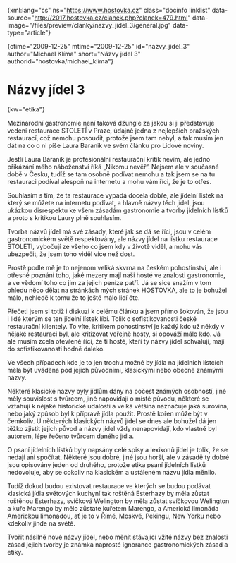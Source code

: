 
{xml:lang="cs" ns="https://www.hostovka.cz" class="docinfo linklist" data-source="http://2017.hostovka.cz/clanek.php?clanek=479.html" data-image="/files/preview/clanky/nazvy\_jidel\_3/general.jpg" data-type="article"}

{ctime="2009-12-25" mtime="2009-12-25" id="nazvy\_jidel\_3" author="Michael Klíma" short="Názvy jídel 3" authorid="hostovka/michael_klima"}

# Názvy jídel 3

<!-- generated attribute kw by user_udpatekw.sh on 2020-04-25, do not edit -->

{kw="etika"}

Mezinárodní gastronomie není taková džungle za jakou si ji představuje vedení restaurace STOLETÍ v Praze, údajně jedna z nejlepších pražských restaurací, což nemohu posoudit, protože jsem tam nebyl, a tak musím jen dát na co o ni píše Laura Baranik ve svém článku pro Lidové noviny.

Jestli Laura Baranik je profesionální restaurační kritik nevím, ale jedno přikázání mého náboženství říká „Nikomu nevěř“. Nejsem ale v současné době v Česku, tudíž se tam osobně podívat nemohu a tak jsem se na tu restauraci podíval alespoň na internetu a mohu vám říci, že je to otřes.

Souhlasím s tím, že ta restaurace vypadá docela dobře, ale jídelní lístek na který se můžete na internetu podívat, a hlavně názvy těch jídel, jsou ukázkou disrespektu ke všem zásadám gastronomie a tvorby jídelních lístků a proto s kritikou Laury plně souhlasím.

Tvorba názvů jídel má své zásady, které jak se dá se říci, jsou v celém gastronomickém světě respektovány, ale názvy jídel na lístku restaurace STOLETÍ, vybočují ze všeho co jsem kdy v životě viděl, a mohu vás ubezpečit, že jsem toho viděl více než dost.

Prostě podle mě je to nejenom veliká skvrna na českém pohostinství, ale i otřesné poznání toho, jaké mezery mají naši hosté ve znalosti gastronomie, a ve vědomí toho co jim za jejich peníze patří. Já se sice snažím v tom ohledu něco dělat na stránkách mých stránek HOSTOVKA, ale to je bohužel málo, nehledě k tomu že to ještě málo lidí čte.

Přečetl jsem si totiž i diskuzi k celému článku a jsem přímo šokován, že jsou i lidé kterým se ten jídelní lístek líbí. Tolik o sofistikovanosti české restaurační klientely. To víte, kritikem pohostinství je každý kdo už někdy v nějaké restauraci byl, ale kritizovat veřejně hosty, si opováží málo kdo. Já ale musím zcela otevřeně říci, že ti hosté, kteří ty názvy jídel schvalují, mají do sofistikovanosti hodně daleko.

Ve všech případech kde je to jen trochu možné by jídla na jídelních lístcích měla být uváděna pod jejich původními, klasickými nebo obecně známými názvy.

Některé klasické názvy byly jídlům dány na počest známých osobností, jiné měly souvislost s tvůrcem, jiné napovídají o místě původu, některé se vztahují k nějaké historické události a velká většina naznačuje jaká surovina, nebo jaký způsob byl k přípravě jídla použit. Prostě kořen může být v čemkoliv. U některých klasických názvů jídel se dnes ale bohužel dá jen těžko zjistit jejich původ a názvy jídel vždy nenapovídají, kdo vlastně byl autorem, lépe řečeno tvůrcem daného jídla.

O psaní jídelních lístků byly napsány celé spisy a lexikonů jídel je tolik, že se nedají ani spočítat. Některé jsou dobré, jiné jsou horší, ale v zásadě ty dobré jsou opisovány jeden od druhého, protože etika psaní jídelních lístků nedovoluje, aby se cokoliv na klasickém a ustáleném názvu jídla měnilo. 

Tudíž dokud budou existovat restaurace ve kterých se budou podávat klasická jídla světových kuchyní tak roštěná Esterhazy by měla zůstat roštěnou Esterhazy, svíčková Welington by měla zůstat svíčkovou Welington a kuře Marengo by mělo zůstate kuřetem Marengo, a Americká limonáda Americkou limonádou, ať je to v Římě, Moskvě, Pekingu, New Yorku nebo kdekoliv jinde na světě.

Tvořit násilně nové názvy jídel, nebo měnit stávající vžité názvy bez znalosti zásad jejich tvorby je známka naprosté ignorance gastronomických zásad a etiky.


